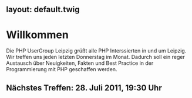 layout: default.twig
---

# Willkommen

Die PHP UserGroup Leipzig grüßt alle PHP Interssierten in und um Leipzig. Wir treffen uns jeden letzten Donnerstag im Monat. 
Dadurch soll ein reger Austausch über Neuigkeiten, Fakten und Best Practice in der Programmierung mit PHP geschaffen werden.

## Nächstes Treffen: 28. Juli 2011, 19:30 Uhr
